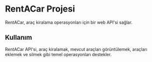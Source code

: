 # RentACar Projesi

RentACar, araç kiralama operasyonları için bir web API'si sağlar.

## Kullanım

RentACar API'si, araç kiralamak, mevcut araçları görüntülemek, araçları eklemek ve silmek gibi temel operasyonları destekler.



